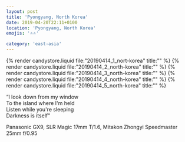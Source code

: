 ```yaml
---
layout: post
title: 'Pyongyang, North Korea'
date: 2019-04-20T22:11+0100
location: 'Pyongyang, North Korea'
emojis: '⭐⭐'

category: 'east-asia'
---
```


{% render candystore.liquid file:"20190414_1_nort-korea" title:"" %}
{% render candystore.liquid file:"20190414_2_north-korea" title:"" %}
{% render candystore.liquid file:"20190414_3_north-korea" title:"" %}
{% render candystore.liquid file:"20190414_4_north-korea" title:"" %}
{% render candystore.liquid file:"20190414_5_north-korea" title:"" %}

“I look down from my window  
To the island where I'm held  
Listen while you're sleeping  
Darkness is itself”

Panasonic GX9, SLR Magic 17mm T/1.6, Mitakon Zhongyi Speedmaster 25mm f/0.95
